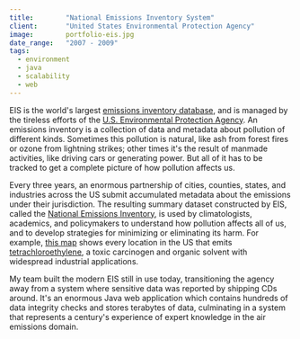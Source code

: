```yaml
---
title:        "National Emissions Inventory System"
client:       "United States Environmental Protection Agency"
image:        portfolio-eis.jpg
date_range:   "2007 - 2009"
tags:
  - environment
  - java
  - scalability
  - web
---
```


EIS is the world's largest [emissions inventory database](http://www.epa.gov/ttnchie1/eiinformation.html), and is managed by the tireless efforts of the [U.S. Environmental Protection Agency](http://www.epa.gov/). An emissions inventory is a collection of data and metadata about pollution of different kinds. Sometimes this pollution is natural, like ash from forest fires or ozone from lightning strikes; other times it's the result of manmade activities, like driving cars or generating power. But all of it has to be tracked to get a complete picture of how pollution affects us.

Every three years, an enormous partnership of cities, counties, states, and industries across the US submit accumulated metadata about the emissions under their jurisdiction. The resulting summary dataset constructed by EIS, called the [National Emissions Inventory](http://www.epa.gov/ttnchie1/trends/), is used by climatologists, academics, and policymakers to understand how pollution affects all of us, and to develop strategies for minimizing or eliminating its harm. For example, [this map](https://www.google.com/fusiontables/embedviz?q=select+col11%3E%3E1+from+1MbfW4aAKSaPA2syificqjl59V7XNq1L5SDKb9h9n&viz=MAP&h=false&lat=50.61151051153665&lng=-75.32618750000002&t=1&z=3&l=col11%3E%3E1&y=2&tmplt=2&hml=TWO_COL_LAT_LNG) shows every location in the US that emits [tetrachloroethylene](http://en.wikipedia.org/wiki/Tetrachloroethylene), a toxic carcinogen and organic solvent with widespread industrial applications.

My team built the modern EIS still in use today, transitioning the agency away from a system where sensitive data was reported by shipping CDs around. It's an enormous Java web application which contains hundreds of data integrity checks and stores terabytes of data, culminating in a system that represents a century's experience of expert knowledge in the air emissions domain.

